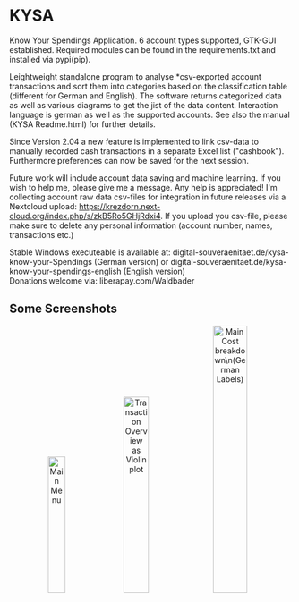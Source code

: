 # KYSA

Know Your Spendings Application. 6 account types supported, GTK-GUI established. Required modules can be found in the requirements.txt and installed via pypi(pip). 

Leightweight standalone program to analyse *csv-exported account transactions and sort them into categories based on the classification table (different for German and English). The software returns categorized data as well as various diagrams to get the jist of the data content. Interaction language is german as well as the supported accounts. See also the manual (KYSA Readme.html) for further details.

Since Version 2.04 a new feature is implemented to link csv-data to manually recorded cash transactions in a separate Excel list ("cashbook"). Furthermore preferences can now be saved for the next session.

Future work will include account data saving and machine learning. If you wish to help me, please give me a message. Any help is appreciated! I'm collecting account raw data csv-files for integration in future releases via a Nextcloud upload: https://krezdorn.next-cloud.org/index.php/s/zkB5Ro5GHjRdxi4.
If you upload you csv-file, please make sure to delete any personal information (account number, names, transactions etc.)

Stable Windows executeable is available at: digital-souveraenitaet.de/kysa-know-your-Spendings (German version) or digital-souveraenitaet.de/kysa-know-your-spendings-english (English version)  
Donations welcome via: liberapay.com/Waldbader

## Some Screenshots
<p align="center">

 <img src="https://waldbadentutgut.de/wp-content/uploads/2021/01/KYSA_Mainv3-05_eng.png" width=25% title="Main Menu"/>
 <img src="https://waldbadentutgut.de/wp-content/uploads/2020/11/Violinplot.png" width=30% title="Transaction Overview as Violinplot"/>
 <img src="https://waldbadentutgut.de/wp-content/uploads/2021/01/Tortendiagramm-Hauptkostenbereiche.png" width=35% title="Main Cost breakdown\n(German Labels)"/>
 
</p>



